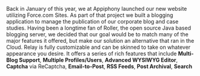 Back in January of this year, we at Appiphony launched our new website utilizing Force.com Sites. As part of that project we built a blogging application to manage the publication of our corporate blog and case studies. Having been a longtime fan of Roller, the open source Java based blogging server, we decided that our goal would be to match many of the major features it offered, but make our solution an alternative that ran in the Cloud. Relay is fully customizable and can be skinned to take on whatever appearance you desire. It offers a series of rich features that include **Multi-Blog Support**, **Multiple Profiles/Users**, **Advanced WYSIWYG Editor**, **Captcha** via ReCaptcha, **Email-to-Post**, **RSS Feeds**, **Post Archival**, **Search**